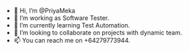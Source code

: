 - 👋 Hi, I’m @PriyaMeka
- 👀 I’m working as Software Tester.
- 🌱 I’m currently learning Test Automation.
- 💞️ I’m looking to collaborate on projects with dynamic team.
- 📫 You can reach me on +64279773944.

<!---
PriyaMeka/PriyaMeka is a ✨ special ✨ repository because its `README.md` (this file) appears on your GitHub profile.
You can click the Preview link to take a look at your changes.
--->
